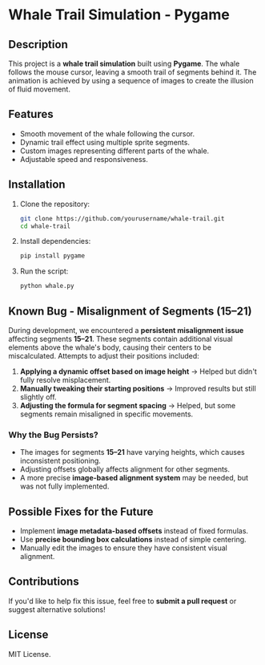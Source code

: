 # Whale Trail Simulation - Pygame

## Description
This project is a **whale trail simulation** built using **Pygame**. The whale follows the mouse cursor, leaving a smooth trail of segments behind it. The animation is achieved by using a sequence of images to create the illusion of fluid movement.

## Features
- Smooth movement of the whale following the cursor.
- Dynamic trail effect using multiple sprite segments.
- Custom images representing different parts of the whale.
- Adjustable speed and responsiveness.

## Installation
1. Clone the repository:
   ```sh
   git clone https://github.com/yourusername/whale-trail.git
   cd whale-trail
   ```
2. Install dependencies:
   ```sh
   pip install pygame
   ```
3. Run the script:
   ```sh
   python whale.py
   ```

## Known Bug - Misalignment of Segments (15–21)
During development, we encountered a **persistent misalignment issue** affecting segments **15–21**. These segments contain additional visual elements above the whale's body, causing their centers to be miscalculated. Attempts to adjust their positions included:

1. **Applying a dynamic offset based on image height** → Helped but didn't fully resolve misplacement.
2. **Manually tweaking their starting positions** → Improved results but still slightly off.
3. **Adjusting the formula for segment spacing** → Helped, but some segments remain misaligned in specific movements.

### **Why the Bug Persists?**
- The images for segments **15–21** have varying heights, which causes inconsistent positioning.
- Adjusting offsets globally affects alignment for other segments.
- A more precise **image-based alignment system** may be needed, but was not fully implemented.

## Possible Fixes for the Future
- Implement **image metadata-based offsets** instead of fixed formulas.
- Use **precise bounding box calculations** instead of simple centering.
- Manually edit the images to ensure they have consistent visual alignment.

## Contributions
If you'd like to help fix this issue, feel free to **submit a pull request** or suggest alternative solutions!

## License
MIT License.
